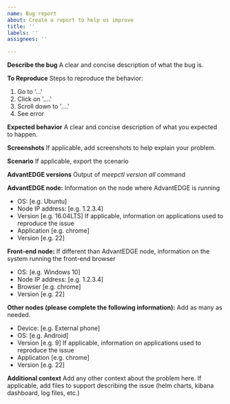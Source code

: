 ```yaml
---
name: Bug report
about: Create a report to help us improve
title: ''
labels: ''
assignees: ''

---
```


**Describe the bug**
A clear and concise description of what the bug is.

**To Reproduce**
Steps to reproduce the behavior:
1. Go to '...'
2. Click on '....'
3. Scroll down to '....'
4. See error

**Expected behavior**
A clear and concise description of what you expected to happen.

**Screenshots**
If applicable, add screenshots to help explain your problem.

**Scenario**
If applicable, export the scenario

**AdvantEDGE versions**
Output of _meepctl version all_ command

**AdvantEDGE node:**
Information on the node where AdvantEDGE is running
 - OS: [e.g. Ubuntu]
 - Node IP address: [e.g. 1.2.3.4]
 - Version [e.g. 16.04LTS]
If applicable, information on applications used to reproduce the issue
 - Application [e.g. chrome]
 - Version [e.g. 22]

**Front-end node:**
If different than AdvantEDGE node, information on the system running the front-end browser 
 - OS: [e.g. Windows 10]
 - Node IP address: [e.g. 1.2.3.4]
 - Browser [e.g. chrome]
 - Version [e.g. 22]

**Other nodes (please complete the following information):**
Add as many as needed.
 - Device: [e.g. External phone]
 - OS: [e.g. Android]
 - Version [e.g. 9]
If applicable, information on applications used to reproduce the issue
 - Application [e.g. chrome]
 - Version [e.g. 22]

**Additional context**
Add any other context about the problem here.
If applicable, add files to support describing the issue (helm charts, kibana dashboard, log files, etc.)
